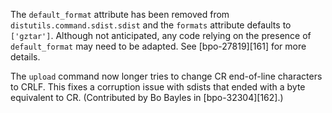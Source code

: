 The `default_format` attribute has been removed from `distutils.command.sdist.sdist` and the `formats` attribute defaults to `['gztar']`. Although not anticipated, any code relying on the presence of `default_format` may need to be adapted. See [bpo-27819][161] for more details.

The `upload` command now longer tries to change CR end-of-line characters to CRLF. This fixes a corruption issue with sdists that ended with a byte equivalent to CR. (Contributed by Bo Bayles in [bpo-32304][162].)
